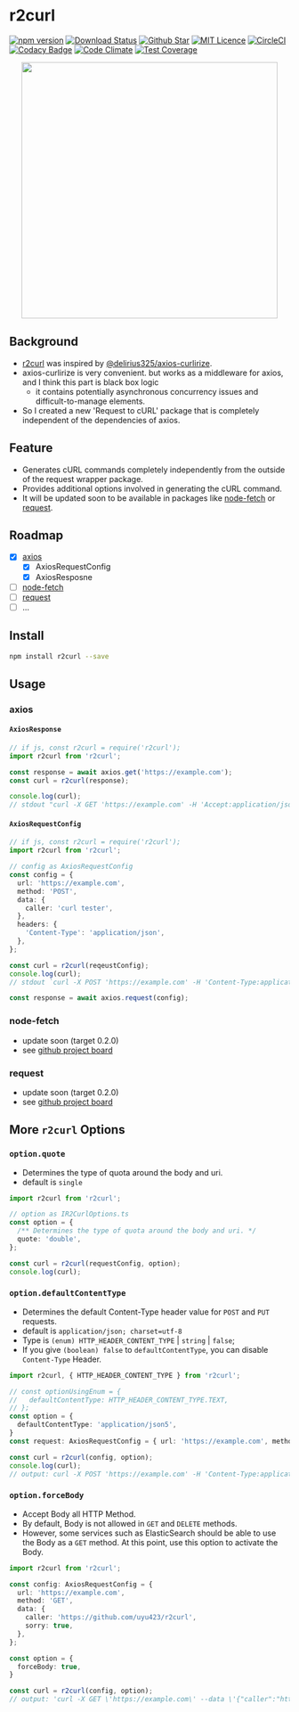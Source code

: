 # r2curl

[![npm version](https://badge.fury.io/js/r2curl.svg)](https://badge.fury.io/js/r2curl) [![Download Status](https://img.shields.io/npm/dw/r2curl.svg)](https://npmcharts.com/compare/r2curl?minimal=true) [![Github Star](https://img.shields.io/github/stars/uyu423/r2curl.svg?style=popout)](https://github.com/uyu423/r2curl)  [![MIT Licence](https://badges.frapsoft.com/os/mit/mit.svg?v=103)](https://opensource.org/licenses/mit-license.php) [![CircleCI](https://circleci.com/gh/uyu423/r2curl.svg?style=svg)](https://circleci.com/gh/uyu423/r2curl) [![Codacy Badge](https://api.codacy.com/project/badge/Grade/f74cdea970d44550a0bff9319e467256)](https://www.codacy.com/app/uyu423/r2curl?utm_source=github.com&amp;utm_medium=referral&amp;utm_content=uyu423/r2curl&amp;utm_campaign=Badge_Grade) [![Code Climate](https://codeclimate.com/github/uyu423/r2curl.svg)](https://codeclimate.com/github/uyu423/r2curl) [![Test Coverage](https://api.codeclimate.com/v1/badges/bb19fbd2394b545aefb2/test_coverage)](https://codeclimate.com/github/uyu423/r2curl/test_coverage)

<p align="center">
  <img width="460" src="./logo.png">
</p>

## Background

- [r2curl](https://github.com/uyu423/r2curl) was inspired by [@delirius325/axios-curlirize](https://github.com/delirius325/axios-curlirize).
- axios-curlirize is very convenient. but works as a middleware for axios, and I think this part is black box logic 
  - it contains potentially asynchronous concurrency issues and difficult-to-manage elements.
- So I created a new 'Request to cURL' package that is completely independent of the dependencies of axios.

## Feature

- Generates cURL commands completely independently from the outside of the request wrapper package.
- Provides additional options involved in generating the cURL command.
- It will be updated soon to be available in packages like [node-fetch](https://www.npmjs.com/package/node-fetch) or [request](https://www.npmjs.com/package/request).

## Roadmap

  - [x] [axios](https://www.npmjs.com/package/axios)
    - [x] AxiosRequestConfig
    - [x] AxiosResposne
  - [ ] [node-fetch](https://www.npmjs.com/package/node-fetch)
  - [ ] [request](https://www.npmjs.com/package/request)
  - [ ] ...

## Install

```bash
npm install r2curl --save
```

## Usage

### axios

#### `AxiosResponse`

```typescript
// if js, const r2curl = require('r2curl');
import r2curl from 'r2curl';

const response = await axios.get('https://example.com');
const curl = r2curl(response);

console.log(curl);
// stdout "curl -X GET 'https://example.com' -H 'Accept:application/json, text/plain, */*' -H 'User-Agent:axios/0.18.0'"
```

#### `AxiosRequestConfig`

```typescript
// if js, const r2curl = require('r2curl');
import r2curl from 'r2curl';

// config as AxiosRequestConfig
const config = {
  url: 'https://example.com',
  method: 'POST',
  data: {
    caller: 'curl tester',
  },
  headers: {
    'Content-Type': 'application/json',
  },
};

const curl = r2curl(reqeustConfig);
console.log(curl);
// stdout `curl -X POST 'https://example.com' -H 'Content-Type:application/json' --data '{"caller":"curl tester"}'`

const response = await axios.request(config);
```

### node-fetch

- update soon (target 0.2.0)
- see [github project board](https://github.com/uyu423/r2curl/projects/1)

### request

- update soon (target 0.2.0)
- see [github project board](https://github.com/uyu423/r2curl/projects/1)

## More `r2curl` Options

### `option.quote`

- Determines the type of quota around the body and uri.
- default is `single`

```typescript
import r2curl from 'r2curl';

// option as IR2CurlOptions.ts
const option = {
  /** Determines the type of quota around the body and uri. */
  quote: 'double',
};

const curl = r2curl(requestConfig, option);
console.log(curl); 
```

### `option.defaultContentType`

- Determines the default Content-Type header value for `POST` and `PUT` requests.
- default is `application/json; charset=utf-8`
- Type is `(enum) HTTP_HEADER_CONTENT_TYPE` | `string` | `false`;
- If you give `(boolean) false` to `defaultContentType`, you can disable `Content-Type` Header.

```typescript
import r2curl, { HTTP_HEADER_CONTENT_TYPE } from 'r2curl';

// const optionUsingEnum = {
//   defaultContentType: HTTP_HEADER_CONTENT_TYPE.TEXT,
// };
const option = {
  defaultContentType: 'application/json5',
}
const request: AxiosRequestConfig = { url: 'https://example.com', method: 'POST' };

const curl = r2curl(config, option);
console.log(curl); 
// output: curl -X POST 'https://example.com' -H 'Content-Type:application/json5
```

### `option.forceBody`

- Accept Body all HTTP Method.
- By default, Body is not allowed in `GET` and `DELETE` methods.
- However, some services such as ElasticSearch should be able to use the Body as a `GET` method. At this point, use this option to activate the Body.

```typescript
import r2curl from 'r2curl';

const config: AxiosRequestConfig = {
  url: 'https://example.com',
  method: 'GET',
  data: {
    caller: 'https://github.com/uyu423/r2curl',
    sorry: true,
  },
};

const option = {
  forceBody: true,
}

const curl = r2curl(config, option);
// output: 'curl -X GET \'https://example.com\' --data \'{"caller":"https://github.com/uyu423/r2curl","sorry":true}\''
```